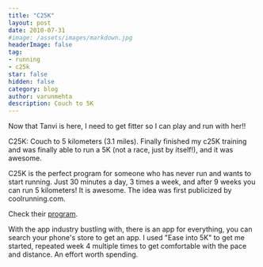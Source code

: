 ```yaml
---
title: "C25K"
layout: post
date: 2010-07-31
#image: /assets/images/markdown.jpg
headerImage: false
tag:
- running
- c25k
star: false
hidden: false
category: blog
author: varunmehta
description: Couch to 5K
---
```


Now that Tanvi is here, I need to get fitter so I can play and run with her!!

C25K: Couch to 5 kilometers (3.1 miles). Finally finished my c25K training and was finally able to run a 5K (not a race, just by itself!), and it was awesome.

C25K is the perfect program for someone who has never run and wants to start running. Just 30 minutes a day, 3 times a week, and after 9 weeks you can run 5 kilometers! It is awesome. The idea was first publicized by coolrunning.com.

Check their [program](http://www.coolrunning.com/engine/2/2_3/181.shtml).

With the app industry bustling with, there is an app for everything, you can search your phone's store to get an app. I used "Ease into 5K" to get me started, repeated week 4 multiple times to get comfortable with the pace and distance. An effort worth spending.